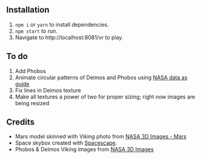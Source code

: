 
## Installation
1. `npm i` or `yarn` to install dependencies.
2. `npm start` to run.
3. Navigate to http://localhost:8081/vr to play.

## To do

1. Add Phobos
2. Animate circular patterns of Deimos and Phobos using [NASA data as guide](https://nssdc.gsfc.nasa.gov/planetary/factsheet/marsfact.html)
3. Fix lines in Deimos texture
4. Make all textures a power of two for proper sizing; right now images are being resized

## Credits

- Mars model skinned with Viking photo from [NASA 3D Images - Mars](https://nasa3d.arc.nasa.gov/detail/mar0kuu2)
- Space skybox created with [Spacescape](http://alexcpeterson.com/spacescape/).
- Phobos & Deimos Viking images from [NASA 3D Images](https://nasa3d.arc.nasa.gov)
